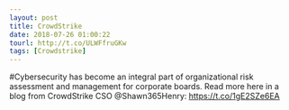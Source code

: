 ```yaml
---
layout: post
title: CrowdStrike
date: 2018-07-26 01:00:22
tourl: http://t.co/ULWFfruGKw
tags: [Crowdstrike]
---
```

#Cybersecurity has become an integral part of organizational risk assessment and management for corporate boards.  Read more here in a blog from CrowdStrike CSO @Shawn365Henry: https://t.co/1gE2SZe6EA